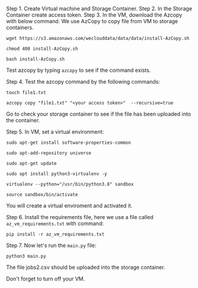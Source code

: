 Step 1. Create Virtual machine and Storage Container.
Step 2. In the Storage Container create access token.
Step 3. In the VM, download the Azcopy with below command. We use AzCopy to copy file from VM to storage containers.
```
wget https://s3.amazonaws.com/weclouddata/data/data/install-AzCopy.sh
```
```
chmod 400 install-AzCopy.sh
```
```
bash install-AzCopy.sh
```
Test azcopy by typing `azcopy` to see if the command exists.

Step 4. Test the azcopy command by the following commands:
```
touch file1.txt
```
```
azcopy copy "file1.txt" "<your access token>"  --recursive=true
```
Go to check your storage container to see if the file has been uploaded into the container.

Step 5. In VM, set a virtual environment:
```
sudo apt-get install software-properties-common
```
```
sudo apt-add-repository universe
```
```
sudo apt-get update
```
```
sudo apt install python3-virtualenv -y
```
```
virtualenv --python="/usr/bin/python3.8" sandbox
```
```
source sandbox/bin/activate
```
You will create a virtual enviroment and activated it.

Step 6. Install the requirements file, here we use a file called `az_vm_requirements.txt` with command:
```
pip install -r az_vm_requirements.txt
```

Step 7. Now let's run the `main.py` file:
```
python3 main.py
```

The file jobs2.csv should be uploaded into the storage container. 

Don't forget to turn off your VM. 


